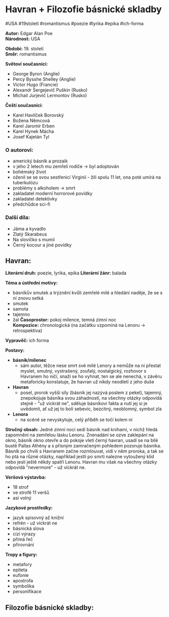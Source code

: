 # Havran + Filozofie básnické skladby
#USA #19století #romantismus #poezie #lyrika #epika #ich-forma

**Autor:** Edgar Alan Poe  
**Národnost:** USA  

**Období:** 19\. století  
**Směr:** romantismus  

**Světoví současníci:**  
- George Byron (Anglie)
- Percy Bysshe Shelley (Anglie)
- Victor Hugo (Francie)
- Alexandr Sergejevič Puškin (Rusko)
- Michail Jurjevič Lermontov (Rusko)  

**Čeští současníci:**  
- Karel Havlíček Borovský  
- Božena Němcová  
- Karel Jaromír Erben  
- Karel Hynek Mácha 
- Josef Kajetán Tyl  

### O autorovi:  
- americký básník a prozaik
- v jeho 2 letech mu zemřeli rodiče → byl adoptován
- bohémský život
- oženil se se svou sestřenicí Virginií - žili spolu 11 let, ona poté umírá na tuberkulózu
- problémy s alkoholem → smrt
- zakladatel moderní horrorové povídky
- zakladatel detektivky
- předchůdce sci-fi

### Další díla:  
- Jáma a kyvadlo
- Zlatý Skarabeus
- Na slovíčko s mumií
- Černý kocour a jiné povídky

## Havran:  

**Literární druh:** poezie, lyrika, epika
**Literární žánr:** balada

**Téma a ústřední motivy:**  
- básníkův smutek a trýznění kvůli zemřelé milé a hledání naděje, že se s ní znovu setká
- smutek
- samota
- tajemno
- žal
**Časoprostor:** pokoj milence, temná zimní noc  
**Kompozice:** chronologická (na začátku vzpomíná na Lenoru → retrospektiva)  

**Vypravěč:** ich forma  

**Postavy:**  
- **básník/milenec**
	- sám autor, těžce nese smrt své milé Lenory a nemůže na ni přestat myslet, smutný, vystrašený, zoufalý, nostalgický, rozhovor s Havranem ho ničí, snaží se ho vyhnat, ten se ale nenechá, v závěru metaforicky konstatuje, že havran už nikdy neodletí z jeho duše
- **Havran**
	- posel, prorok vyšší síly (básník jej nazývá poslem z pekel), tajemný, znepokojuje básníka svou záhadností, na všechny otázky odpovídá stejně - "už víckrát ne", sděluje básníkovi fakta a nutí jej si je uvědomit, ať už jej to bolí sebevíc, bezcitný, neoblomný, symbol zla  
- **Lenora**
	- na scéně se nevyskytuje, celý příběh se točí kolem ní

**Stručný obsah:** 
Jedné zimní noci sedí básník nad knihami, v nichž hledá zapomnění na zemřelou lásku Lenoru. Znenadání se ozve zaklepání na okno, básník okno otevře a do pokoje vletí černý havran, usadí se na bílé bustě Pallas Athény a s přísným zamračeným pohledem pozoruje básníka. Básník po chvíli s Havranem začne rozmlouvat, vidí v něm proroka, a tak se ho ptá na různé otázky, například jestli po smrti nalezne vytoužený klid nebo jesli ještě někdy spatří Lenoru. Havran mu však na všechny otázky odpovídá "nevermore" - už víckrát ne.


**Veršová výstavba:**
- 18 strof
- ve strofě 11 veršů
- asi volný

**Jazykové prostředky:**
- jazyk spisovný až knižní
- refrén - už víckrát ne
- básnická slova
- cizí výrazy
- přímá řeč
- přirovnání  

**Tropy a figury:**  
- metafory
- epiteta
- eufonie
- apostrofa
- symbolika
- personifikace

## Filozofie básnické skladby:
